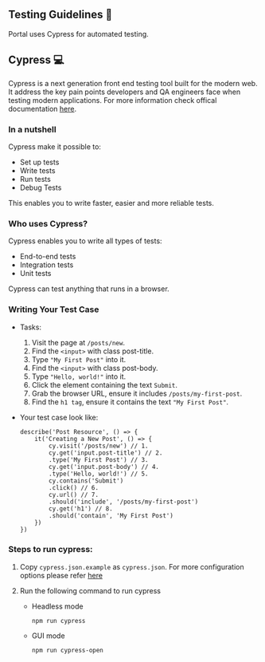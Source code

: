 ## Testing Guidelines 🧪
Portal uses Cypress for automated testing.
## Cypress 💻
Cypress is a next generation front end testing tool built for the modern web. It address the key pain points developers and QA engineers face when testing modern applications.
For more information check offical documentation [here](https://docs.cypress.io/guides/getting-started/writing-your-first-test).

### In a nutshell
Cypress make it possible to:
- Set up tests
- Write tests
- Run tests
- Debug Tests

This enables you to write faster, easier and more reliable tests.

### Who uses Cypress?
Cypress enables you to write all types of tests:
- End-to-end tests
- Integration tests
- Unit tests

Cypress can test anything that runs in a browser.

### Writing Your Test Case
- Tasks:
    1. Visit the page at `/posts/new`.
    2. Find the `<input>` with class post-title.
    3. Type `"My First Post"` into it.
    4. Find the `<input>` with class post-body.
    5. Type `"Hello, world!"` into it.
    6. Click the element containing the text `Submit`.
    7. Grab the browser URL, ensure it includes `/posts/my-first-post`.
    8. Find the `h1 tag`, ensure it contains the text `"My First Post"`.
    
- Your test case look like:
    ```
    describe('Post Resource', () => {
        it('Creating a New Post', () => {
            cy.visit('/posts/new') // 1.
            cy.get('input.post-title') // 2.
            .type('My First Post') // 3.
            cy.get('input.post-body') // 4.
            .type('Hello, world!') // 5.
            cy.contains('Submit') 
            .click() // 6.
            cy.url() // 7.
            .should('include', '/posts/my-first-post')
            cy.get('h1') // 8.
            .should('contain', 'My First Post')
        })
    })
    ```

### Steps to run cypress:
1. Copy `cypress.json.example` as `cypress.json`.
 For more configuration options please refer [here](https://docs.cypress.io/guides/references/configuration#cypress-json) 


2. Run the following command to run cypress 
    - Headless mode  
        ```
        npm run cypress
        ```
    - GUI mode 
        ```
        npm run cypress-open
        ```